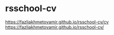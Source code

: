 # rsschool-cv
https://fazliakhmetovamir.github.io/rsschool-cv/cv
https://fazliakhmetovamir.github.io/rsschool-cv/

